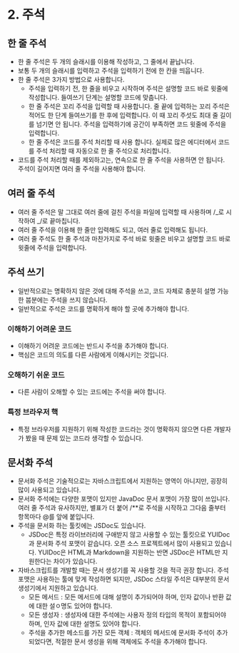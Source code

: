# 2. 주석

## 한 줄 주석

- 한 줄 주석은 두 개의 슬래시를 이용해 작성하고, 그 줄에서 끝납니다.
- 보통 두 개의 슬래시를 입력하고 주석을 입력하기 전에 한 칸을 띄웁니다.
- 한 줄 주석은 3가지 방법으로 사용합니다.
  - 주석을 입력하기 전, 한 줄을 비우고 시작하며 주석은 설명할 코드 바로 윗줄에 작성합니다. 들여쓰기 단계는 설명할 코드에 맞춥니다.
  - 한 줄 주석은 꼬리 주석을 입력할 때 사용합니다. 줄 끝에 입력하는 꼬리 주석은 적어도 한 단계 들여쓰기를 한 후에 입력합니다. 이 때 꼬리 주섯도 최대 줄 길이를 넘기면 안 됩니다. 주석을 입력하기에 공간이 부족하면 코드 윗줄에 주석을 입력합니다.
  - 한 줄 주석은 코드를 주석 처리할 때 사용 합니다. 실제로 많은 에디터에서 코드를 주석 처리할 때 자동으로 한 줄 주석으로 처리합니다.
- 코드를 주석 처리할 때를 제외하고는, 연속으로 한 줄 주석을 사용하면 안 됩니다. 주석이 길어지면 여러 줄 주석을 사용해야 합니다.

## 여러 줄 주석

- 여러 줄 주석은 말 그대로 여러 줄에 걸친 주석을 파일에 입력할 때 사용하며 /_로 시작하여 _/로 끝마칩니다.
- 여러 줄 주석을 이용해 한 줄만 입력해도 되고, 여러 줄로 입력해도 됩니다.
- 여러 줄 주석도 한 줄 주석과 마찬가지로 주석 바로 윗줄은 비우고 설명할 코드 바로 윗줄에 주석을 입력합니다.

## 주석 쓰기

- 일반적으로는 명확하지 않은 것에 대해 주석을 쓰고, 코드 자체로 충분히 설명 가능한 붑분에는 주석을 쓰지 않습니다.
- 일반적으로 주석은 코드를 명확하게 해야 할 곳에 추가해야 합니다.

### 이해하기 어려운 코드

- 이해하기 어려운 코드에는 반드시 주석을 추가해야 합니다.
- 핵심은 코드의 의도를 다른 사람에게 이해시키는 것입니다.

### 오해하기 쉬운 코드

- 다른 사람이 오해할 수 있는 코드에는 주석을 써야 합니다.

### 특정 브라우저 핵

- 특정 브라우저를 지원하기 위해 작성한 코드라는 것이 명확하지 않으면 다른 개발자가 봤을 때 문제 있는 코드라 생각할 수 있습니다.

## 문서화 주석

- 문서화 주석은 기술적으로는 자바스크립트에서 지원하는 영역이 아니지만, 굉장히 많이 사용되고 있습니다.
- 문서화 주석에는 다양한 포맷이 있지만 JavaDoc 문서 포맷이 가장 많이 쓰입니다. 여러 줄 주석과 유사하지만, 별표가 더 붙어 /\*\*로 주석을 시작하고 그다음 줄부터 항목마다 @를 앞에 붙입니다.
- 주석을 문서화 하는 툴킷에는 JSDoc도 있습니다.
  - JSDoc은 특정 라이브러리에 구애받지 않고 사용할 수 있는 툴킷으로 YUIDoc과 문서화 주석 포맷이 같습니다. 오픈 소스 프로젝트에서 많이 사용되고 있습니다. YUIDoc은 HTML과 Markdown을 지원하는 반면 JSDoc은 HTML만 지원한다는 차이가 있습니다.
- 자바스크립트를 개발할 때는 문서 생성기를 꼭 사용할 것을 적극 권장 합니다. 주석 포맷은 사용하는 툴에 맞게 작성하면 되지만, JSDoc 스타일 주석은 대부분의 문서 생성기에서 지원하고 있습니다.
  - 모든 메서드 : 모든 메서드에 대해 설명이 추가되어야 하며, 인자 값이나 반환 값에 대한 설ㅇ명도 있어야 합니다.
  - 모든 생성자 : 생성자에 대한 주석에는 사용자 정의 타입의 목적이 포함되어야 하며, 인자 값에 대한 설명도 있어야 합니다.
  - 주석을 추가한 메소드를 가진 모든 객체 : 객체의 메서드에 문서화 주석이 추가되었다면, 적절한 문서 생성을 위해 객체에도 주석을 추가해야 합니다.
